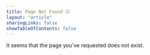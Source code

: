 ```yaml
---
title: Page Not Found 😕
layout: "article"
sharingLinks: false
showTableOfContents: false
---
```


It seems that the page you've requested does not exist.